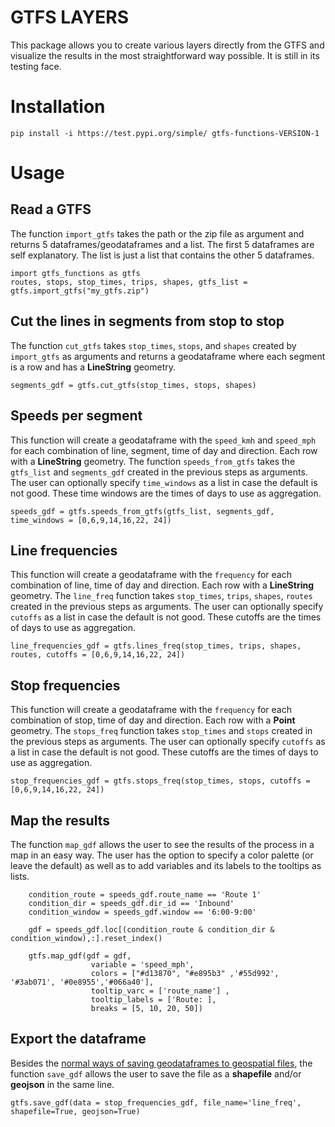 # GTFS LAYERS

This package allows you to create various layers directly from the GTFS and visualize the results in the most straightforward way possible.
It is still in its testing face.

# Installation
`pip install -i https://test.pypi.org/simple/ gtfs-functions-VERSION-1`

# Usage
## Read a GTFS
The function `import_gtfs` takes the path or the zip file as argument and returns 5 dataframes/geodataframes and a list. 
The first 5 dataframes are self explanatory. The list is just a list that contains the other 5 dataframes. 

    import gtfs_functions as gtfs
    routes, stops, stop_times, trips, shapes, gtfs_list = gtfs.import_gtfs("my_gtfs.zip")
  
## Cut the lines in segments from stop to stop
The function `cut_gtfs` takes `stop_times`, `stops`, and `shapes` created by `import_gtfs` as arguments and returns a geodataframe where each segment is a row and has a **LineString** geometry.

`segments_gdf = gtfs.cut_gtfs(stop_times, stops, shapes)`

## Speeds per segment
This function will create a geodataframe with the `speed_kmh` and `speed_mph` for each combination of line, segment, time of day and direction. Each row with a **LineString** geometry.
The function `speeds_from_gtfs` takes the `gtfs_list` and `segments_gdf` created in the previous steps as arguments. The user can optionally specify `time_windows` as a list in case the default is not good. These time windows are the times of days to use as aggregation.

`speeds_gdf = gtfs.speeds_from_gtfs(gtfs_list, segments_gdf, time_windows = [0,6,9,14,16,22, 24])`

## Line frequencies
This function will create a geodataframe with the `frequency` for each combination of line, time of day and direction. Each row with a **LineString** geometry.
The `line_freq` function takes `stop_times`, `trips`, `shapes`, `routes` created in the previous steps as arguments. The user can optionally specify `cutoffs` as a list in case the default is not good. These cutoffs are the times of days to use as aggregation.  

`line_frequencies_gdf = gtfs.lines_freq(stop_times, trips, shapes, routes, cutoffs = [0,6,9,14,16,22, 24])`

## Stop frequencies
This function will create a geodataframe with the `frequency` for each combination of stop, time of day and direction. Each row with a **Point** geometry.
The `stops_freq` function takes `stop_times` and  `stops` created in the previous steps as arguments. The user can optionally specify `cutoffs` as a list in case the default is not good. These cutoffs are the times of days to use as aggregation.

`stop_frequencies_gdf = gtfs.stops_freq(stop_times, stops, cutoffs = [0,6,9,14,16,22, 24])`

## Map the results
The function `map_gdf` allows the user to see the results of the process in a map in an easy way. The user has the option to specify a color palette (or leave the default) as well as to add variables and its labels to the tooltips as lists.

        condition_route = speeds_gdf.route_name == 'Route 1'
        condition_dir = speeds_gdf.dir_id == 'Inbound'
        condition_window = speeds_gdf.window == '6:00-9:00'
        
        gdf = speeds_gdf.loc[(condition_route & condition_dir & condition_window),:].reset_index()
        
        gtfs.map_gdf(gdf = gdf, 
                      variable = 'speed_mph', 
                      colors = ["#d13870", "#e895b3" ,'#55d992', '#3ab071', '#0e8955','#066a40'], 
                      tooltip_varc = ['route_name'] , 
                      tooltip_labels = ['Route: ], 
                      breaks = [5, 10, 20, 50])

## Export the dataframe
Besides the [normal ways of saving geodataframes to geospatial files](https://geopandas.org/io.html#writing-spatial-data), the function `save_gdf` allows the user to save the file as a **shapefile** and/or **geojson** in the same line.

`gtfs.save_gdf(data = stop_frequencies_gdf, file_name='line_freq', shapefile=True, geojson=True)`



